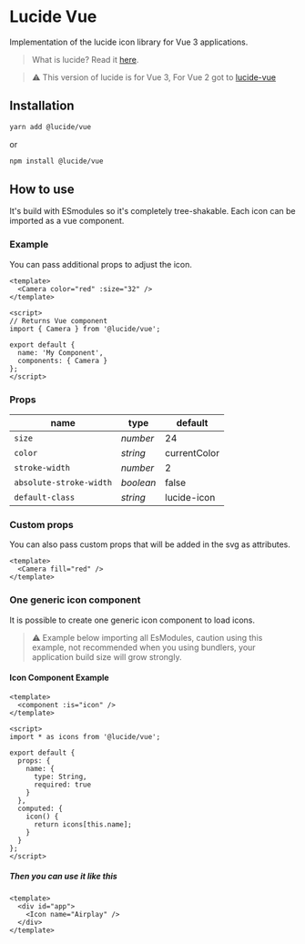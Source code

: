 # Lucide Vue

Implementation of the lucide icon library for Vue 3 applications.

> What is lucide? Read it [here](https://github.com/lucide-icons/lucide#what-is-lucide).

> :warning: This version of lucide is for Vue 3, For Vue 2 got to [lucide-vue](https://github.com/lucide-icons/lucide/tree/main/packages/lucide-vue#lucide-vue)

## Installation

```sh
yarn add @lucide/vue
```

or

```sh
npm install @lucide/vue
```

## How to use

It's build with ESmodules so it's completely tree-shakable.
Each icon can be imported as a vue component.

### Example

You can pass additional props to adjust the icon.

```vue
<template>
  <Camera color="red" :size="32" />
</template>

<script>
// Returns Vue component
import { Camera } from '@lucide/vue';

export default {
  name: 'My Component',
  components: { Camera }
};
</script>
```

### Props

|  name                   |   type    |  default     |
| ----------------------- | --------- | ------------ |
| `size`                  | *number*  | 24           |
| `color`                 | *string*  | currentColor |
| `stroke-width`          | *number*  | 2            |
| `absolute-stroke-width` | *boolean* | false        |
| `default-class`         | *string*  | lucide-icon  |

### Custom props

You can also pass custom props that will be added in the svg as attributes.

```vue
<template>
  <Camera fill="red" />
</template>
```

### One generic icon component

It is possible to create one generic icon component to load icons.

> :warning: Example below importing all EsModules, caution using this example, not recommended when you using bundlers, your application build size will grow strongly.

#### Icon Component Example

```vue
<template>
  <component :is="icon" />
</template>

<script>
import * as icons from '@lucide/vue';

export default {
  props: {
    name: {
      type: String,
      required: true
    }
  },
  computed: {
    icon() {
      return icons[this.name];
    }
  }
};
</script>
```

##### Then you can use it like this

```vue
<template>
  <div id="app">
    <Icon name="Airplay" />
  </div>
</template>
```
